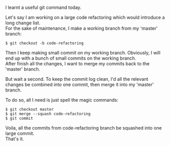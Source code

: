 I learnt a useful git command today.


Let's say I am working on a large code refactoring which would introduce a long change list.<br>
For the sake of maintenance, I make a working branch from my 'master' branch:
```
$ git checkout -b code-refactoring
```

Then I keep making small commit on my working branch. Obviously, I will end up with a bunch of
small commits on the working branch.<br>
After finish all the changes, I want to merge my commits back to the 'master' branch.


But wait a second. To keep the commit log clean, I'd all the relevant changes be combined into one commit,
then merge it into my 'master' branch.


To do so, all I need is just spell the magic commands:
```
$ git checkout master
$ git merge --squash code-refactoring
$ git commit
```

Voila, all the commits from code-refactoring branch be squashed into one large commit.<br>
That's it.

<!--eof-->